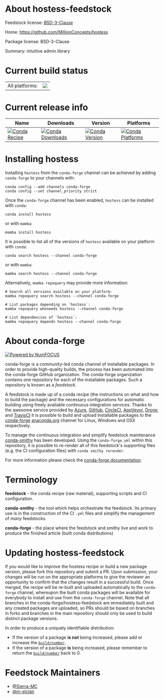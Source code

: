 About hostess-feedstock
=======================

Feedstock license: [BSD-3-Clause](https://github.com/conda-forge/hostess-feedstock/blob/main/LICENSE.txt)

Home: https://github.com/MillionConcepts/hostess

Package license: BSD-3-Clause

Summary: intuitive admin library

Current build status
====================


<table><tr><td>All platforms:</td>
    <td>
      <a href="https://dev.azure.com/conda-forge/feedstock-builds/_build/latest?definitionId=20929&branchName=main">
        <img src="https://dev.azure.com/conda-forge/feedstock-builds/_apis/build/status/hostess-feedstock?branchName=main">
      </a>
    </td>
  </tr>
</table>

Current release info
====================

| Name | Downloads | Version | Platforms |
| --- | --- | --- | --- |
| [![Conda Recipe](https://img.shields.io/badge/recipe-hostess-green.svg)](https://anaconda.org/conda-forge/hostess) | [![Conda Downloads](https://img.shields.io/conda/dn/conda-forge/hostess.svg)](https://anaconda.org/conda-forge/hostess) | [![Conda Version](https://img.shields.io/conda/vn/conda-forge/hostess.svg)](https://anaconda.org/conda-forge/hostess) | [![Conda Platforms](https://img.shields.io/conda/pn/conda-forge/hostess.svg)](https://anaconda.org/conda-forge/hostess) |

Installing hostess
==================

Installing `hostess` from the `conda-forge` channel can be achieved by adding `conda-forge` to your channels with:

```
conda config --add channels conda-forge
conda config --set channel_priority strict
```

Once the `conda-forge` channel has been enabled, `hostess` can be installed with `conda`:

```
conda install hostess
```

or with `mamba`:

```
mamba install hostess
```

It is possible to list all of the versions of `hostess` available on your platform with `conda`:

```
conda search hostess --channel conda-forge
```

or with `mamba`:

```
mamba search hostess --channel conda-forge
```

Alternatively, `mamba repoquery` may provide more information:

```
# Search all versions available on your platform:
mamba repoquery search hostess --channel conda-forge

# List packages depending on `hostess`:
mamba repoquery whoneeds hostess --channel conda-forge

# List dependencies of `hostess`:
mamba repoquery depends hostess --channel conda-forge
```


About conda-forge
=================

[![Powered by
NumFOCUS](https://img.shields.io/badge/powered%20by-NumFOCUS-orange.svg?style=flat&colorA=E1523D&colorB=007D8A)](https://numfocus.org)

conda-forge is a community-led conda channel of installable packages.
In order to provide high-quality builds, the process has been automated into the
conda-forge GitHub organization. The conda-forge organization contains one repository
for each of the installable packages. Such a repository is known as a *feedstock*.

A feedstock is made up of a conda recipe (the instructions on what and how to build
the package) and the necessary configurations for automatic building using freely
available continuous integration services. Thanks to the awesome service provided by
[Azure](https://azure.microsoft.com/en-us/services/devops/), [GitHub](https://github.com/),
[CircleCI](https://circleci.com/), [AppVeyor](https://www.appveyor.com/),
[Drone](https://cloud.drone.io/welcome), and [TravisCI](https://travis-ci.com/)
it is possible to build and upload installable packages to the
[conda-forge](https://anaconda.org/conda-forge) [anaconda.org](https://anaconda.org/)
channel for Linux, Windows and OSX respectively.

To manage the continuous integration and simplify feedstock maintenance
[conda-smithy](https://github.com/conda-forge/conda-smithy) has been developed.
Using the ``conda-forge.yml`` within this repository, it is possible to re-render all of
this feedstock's supporting files (e.g. the CI configuration files) with ``conda smithy rerender``.

For more information please check the [conda-forge documentation](https://conda-forge.org/docs/).

Terminology
===========

**feedstock** - the conda recipe (raw material), supporting scripts and CI configuration.

**conda-smithy** - the tool which helps orchestrate the feedstock.
                   Its primary use is in the construction of the CI ``.yml`` files
                   and simplify the management of *many* feedstocks.

**conda-forge** - the place where the feedstock and smithy live and work to
                  produce the finished article (built conda distributions)


Updating hostess-feedstock
==========================

If you would like to improve the hostess recipe or build a new
package version, please fork this repository and submit a PR. Upon submission,
your changes will be run on the appropriate platforms to give the reviewer an
opportunity to confirm that the changes result in a successful build. Once
merged, the recipe will be re-built and uploaded automatically to the
`conda-forge` channel, whereupon the built conda packages will be available for
everybody to install and use from the `conda-forge` channel.
Note that all branches in the conda-forge/hostess-feedstock are
immediately built and any created packages are uploaded, so PRs should be based
on branches in forks and branches in the main repository should only be used to
build distinct package versions.

In order to produce a uniquely identifiable distribution:
 * If the version of a package **is not** being increased, please add or increase
   the [``build/number``](https://docs.conda.io/projects/conda-build/en/latest/resources/define-metadata.html#build-number-and-string).
 * If the version of a package **is** being increased, please remember to return
   the [``build/number``](https://docs.conda.io/projects/conda-build/en/latest/resources/define-metadata.html#build-number-and-string)
   back to 0.

Feedstock Maintainers
=====================

* [@Sierra-MC](https://github.com/Sierra-MC/)
* [@m-stclair](https://github.com/m-stclair/)

